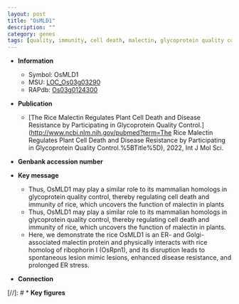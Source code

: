 ```yaml
---
layout: post
title: "OsMLD1"
description: ""
category: genes
tags: [quality, immunity, cell death, malectin, glycoprotein quality control, glycoprotein, disease resistance, ER stress]
---
```


* **Information**  
    + Symbol: OsMLD1  
    + MSU: [LOC_Os03g03290](http://rice.uga.edu/cgi-bin/ORF_infopage.cgi?orf=LOC_Os03g03290)  
    + RAPdb: [Os03g0124300](https://rapdb.dna.affrc.go.jp/locus/?name=Os03g0124300)  

* **Publication**  
    + [The Rice Malectin Regulates Plant Cell Death and Disease Resistance by Participating in Glycoprotein Quality Control.](http://www.ncbi.nlm.nih.gov/pubmed?term=The Rice Malectin Regulates Plant Cell Death and Disease Resistance by Participating in Glycoprotein Quality Control.%5BTitle%5D), 2022, Int J Mol Sci.

* **Genbank accession number**  

* **Key message**  
    + Thus, OsMLD1 may play a similar role to its mammalian homologs in glycoprotein quality control, thereby regulating cell death and immunity of rice, which uncovers the function of malectin in plants
    + Thus, OsMLD1 may play a similar role to its mammalian homologs in glycoprotein quality control, thereby regulating cell death and immunity of rice, which uncovers the function of malectin in plants.
    + Here, we demonstrate the rice OsMLD1 is an ER- and Golgi-associated malectin protein and physically interacts with rice homolog of ribophorin I (OsRpn1), and its disruption leads to spontaneous lesion mimic lesions, enhanced disease resistance, and prolonged ER stress.

* **Connection**  

[//]: # * **Key figures**  


